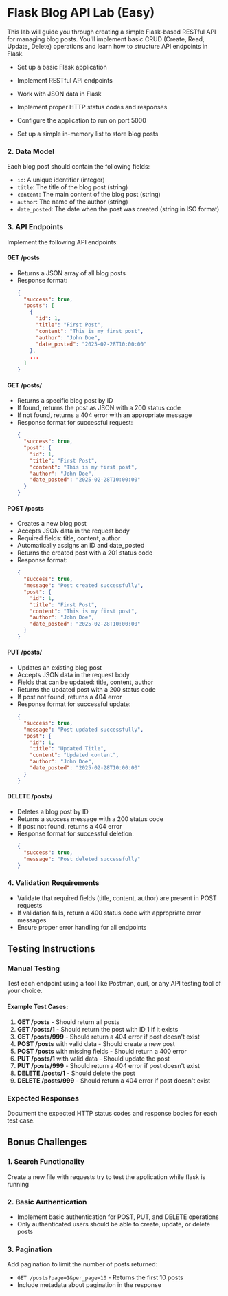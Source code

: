 # Flask Blog API Lab (Easy)

This lab will guide you through creating a simple Flask-based RESTful API for managing blog posts. You'll implement basic CRUD (Create, Read, Update, Delete) operations and learn how to structure API endpoints in Flask.

- Set up a basic Flask application
- Implement RESTful API endpoints
- Work with JSON data in Flask
- Implement proper HTTP status codes and responses

- Configure the application to run on port 5000
- Set up a simple in-memory list to store blog posts

### 2. Data Model
Each blog post should contain the following fields:
- `id`: A unique identifier (integer)
- `title`: The title of the blog post (string)
- `content`: The main content of the blog post (string)
- `author`: The name of the author (string)
- `date_posted`: The date when the post was created (string in ISO format)

### 3. API Endpoints

Implement the following API endpoints:

#### GET /posts
- Returns a JSON array of all blog posts
- Response format:
  ```json
  {
    "success": true,
    "posts": [
      {
        "id": 1,
        "title": "First Post",
        "content": "This is my first post",
        "author": "John Doe",
        "date_posted": "2025-02-28T10:00:00"
      },
      ...
    ]
  }
  ```

#### GET /posts/<id>
- Returns a specific blog post by ID
- If found, returns the post as JSON with a 200 status code
- If not found, returns a 404 error with an appropriate message
- Response format for successful request:
  ```json
  {
    "success": true,
    "post": {
      "id": 1,
      "title": "First Post",
      "content": "This is my first post",
      "author": "John Doe",
      "date_posted": "2025-02-28T10:00:00"
    }
  }
  ```

#### POST /posts
- Creates a new blog post
- Accepts JSON data in the request body
- Required fields: title, content, author
- Automatically assigns an ID and date_posted
- Returns the created post with a 201 status code
- Response format:
  ```json
  {
    "success": true,
    "message": "Post created successfully",
    "post": {
      "id": 1,
      "title": "First Post",
      "content": "This is my first post",
      "author": "John Doe",
      "date_posted": "2025-02-28T10:00:00"
    }
  }
  ```

#### PUT /posts/<id>
- Updates an existing blog post
- Accepts JSON data in the request body
- Fields that can be updated: title, content, author
- Returns the updated post with a 200 status code
- If post not found, returns a 404 error
- Response format for successful update:
  ```json
  {
    "success": true,
    "message": "Post updated successfully",
    "post": {
      "id": 1,
      "title": "Updated Title",
      "content": "Updated content",
      "author": "John Doe",
      "date_posted": "2025-02-28T10:00:00"
    }
  }
  ```

#### DELETE /posts/<id>
- Deletes a blog post by ID
- Returns a success message with a 200 status code
- If post not found, returns a 404 error
- Response format for successful deletion:
  ```json
  {
    "success": true,
    "message": "Post deleted successfully"
  }
  ```

### 4. Validation Requirements
- Validate that required fields (title, content, author) are present in POST requests
- If validation fails, return a 400 status code with appropriate error messages
- Ensure proper error handling for all endpoints

## Testing Instructions

### Manual Testing
Test each endpoint using a tool like Postman, curl, or any API testing tool of your choice.

#### Example Test Cases:

1. **GET /posts** - Should return all posts
2. **GET /posts/1** - Should return the post with ID 1 if it exists
3. **GET /posts/999** - Should return a 404 error if post doesn't exist
4. **POST /posts** with valid data - Should create a new post
5. **POST /posts** with missing fields - Should return a 400 error
6. **PUT /posts/1** with valid data - Should update the post
7. **PUT /posts/999** - Should return a 404 error if post doesn't exist
8. **DELETE /posts/1** - Should delete the post
9. **DELETE /posts/999** - Should return a 404 error if post doesn't exist

### Expected Responses
Document the expected HTTP status codes and response bodies for each test case.

## Bonus Challenges

### 1. Search Functionality
Create a new file with requests try to test the application while flask is running

### 2. Basic Authentication
- Implement basic authentication for POST, PUT, and DELETE operations
- Only authenticated users should be able to create, update, or delete posts

### 3. Pagination
Add pagination to limit the number of posts returned:
- `GET /posts?page=1&per_page=10` - Returns the first 10 posts
- Include metadata about pagination in the response
